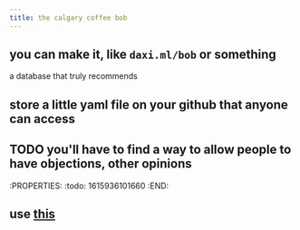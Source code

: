 ```yaml
---
title: the calgary coffee bob
---
```


## you can make it, like `daxi.ml/bob` or something
a database that truly recommends
## store a little yaml file on your github that anyone can access
## TODO you'll have to find a way to allow people to have objections, other opinions
:PROPERTIES:
:todo: 1615936101660
:END:

## use [this](https://github.com/earthstar-project/earthstar#Use-cases)
